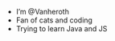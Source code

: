 - I’m @Vanheroth
- Fan of cats and coding
- Trying to learn Java and JS

<!---
Vanheroth/Vanheroth is a ✨ special ✨ repository because its `README.md` (this file) appears on your GitHub profile.
You can click the Preview link to take a look at your changes.
--->
